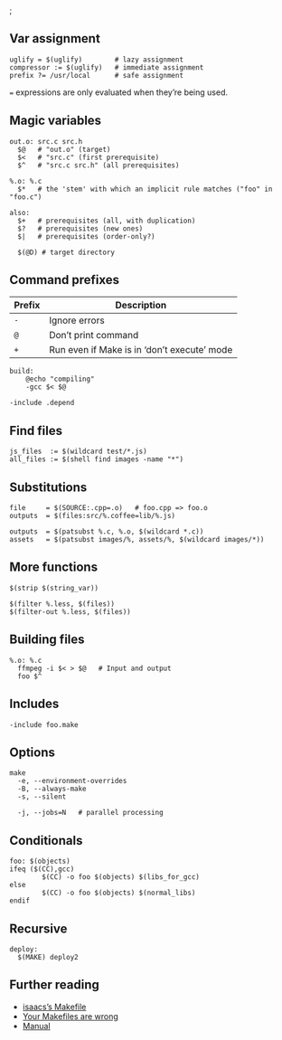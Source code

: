 ;

Var assignment
--------------

    uglify = $(uglify)        # lazy assignment
    compressor := $(uglify)   # immediate assignment
    prefix ?= /usr/local      # safe assignment

`=` expressions are only evaluated when they’re being used.

Magic variables
---------------

    out.o: src.c src.h
      $@   # "out.o" (target)
      $<   # "src.c" (first prerequisite)
      $^   # "src.c src.h" (all prerequisites)

    %.o: %.c
      $*   # the 'stem' with which an implicit rule matches ("foo" in "foo.c")

    also:
      $+   # prerequisites (all, with duplication)
      $?   # prerequisites (new ones)
      $|   # prerequisites (order-only?)

      $(@D) # target directory

Command prefixes
----------------

<table><thead><tr class="header"><th>Prefix</th><th>Description</th></tr></thead><tbody><tr class="odd"><td><code>-</code></td><td>Ignore errors</td></tr><tr class="even"><td><code>@</code></td><td>Don’t print command</td></tr><tr class="odd"><td><code>+</code></td><td>Run even if Make is in ‘don’t execute’ mode</td></tr></tbody></table>

    build:
        @echo "compiling"
        -gcc $< $@

    -include .depend

Find files
----------

    js_files  := $(wildcard test/*.js)
    all_files := $(shell find images -name "*")

Substitutions
-------------

    file     = $(SOURCE:.cpp=.o)   # foo.cpp => foo.o
    outputs  = $(files:src/%.coffee=lib/%.js)

    outputs  = $(patsubst %.c, %.o, $(wildcard *.c))
    assets   = $(patsubst images/%, assets/%, $(wildcard images/*))

More functions
--------------

    $(strip $(string_var))

    $(filter %.less, $(files))
    $(filter-out %.less, $(files))

Building files
--------------

    %.o: %.c
      ffmpeg -i $< > $@   # Input and output
      foo $^

Includes
--------

    -include foo.make

Options
-------

    make
      -e, --environment-overrides
      -B, --always-make
      -s, --silent

      -j, --jobs=N   # parallel processing

Conditionals
------------

    foo: $(objects)
    ifeq ($(CC),gcc)
            $(CC) -o foo $(objects) $(libs_for_gcc)
    else
            $(CC) -o foo $(objects) $(normal_libs)
    endif

Recursive
---------

    deploy:
      $(MAKE) deploy2

Further reading
---------------

-   [isaacs’s Makefile](https://gist.github.com/isaacs/62a2d1825d04437c6f08)
-   [Your Makefiles are wrong](https://tech.davis-hansson.com/p/make/)
-   [Manual](https://www.gnu.org/software/make/manual/html_node/index.html)
